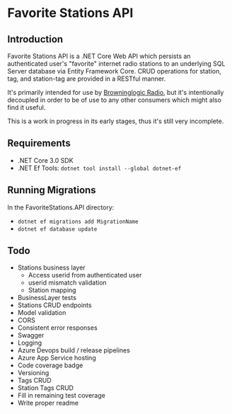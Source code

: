 # Favorite Stations API

## Introduction
Favorite Stations API is a .NET Core Web API which persists an authenticated user's "favorite" internet radio stations to an underlying SQL Server database via Entity Framework Core.  CRUD operations for station, tag, and station-tag are provided in a RESTful manner.

It's primarily intended for use by [Browninglogic Radio](https://github.com/pfbrowning/ng-radio), but it's intentionally decoupled in order to be of use to any other consumers which might also find it useful.

This is a work in progress in its early stages, thus it's still very incomplete.

## Requirements
* .NET Core 3.0 SDK
* .NET Ef Tools: `dotnet tool install --global dotnet-ef`

## Running Migrations
In the FavoriteStations.API directory:
* `dotnet ef migrations add MigrationName`
* `dotnet ef database update`

## Todo
* Stations business layer
  * Access userid from authenticated user
  * userid mismatch validation
  * Station mapping
* BusinessLayer tests
* Stations CRUD endpoints
* Model validation
* CORS
* Consistent error responses
* Swagger
* Logging
* Azure Devops build / release pipelines
* Azure App Service hosting
* Code coverage badge
* Versioning
* Tags CRUD
* Station Tags CRUD
* Fill in remaining test coverage
* Write proper readme